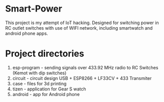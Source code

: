 # Smart-Power

This project is my attempt of IoT hacking. 
Designed for switching power in RC outlet switches with use of WIFI network, including smartwatch and android phone apps. 

# Project directories

1. esp-program - sending signals over 433.92 MHz radio to RC Switches (Kemot with dip switches)
2. circuit - circuit design USB + ESP8266 + LF33CV + 433 Transmiter
3. case - files for 3d printing
4. tizen - application for Gear S watch
5. android - app for Android phone
